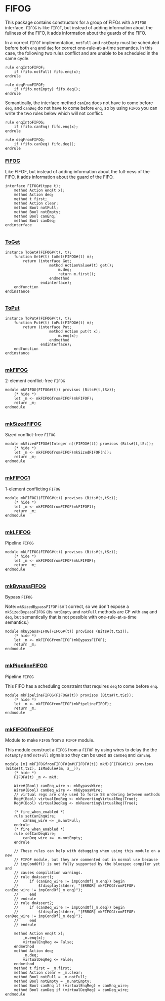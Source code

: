 # FIFOG


This package contains constructors for a group of FIFOs with a `FIFOG`
interface. `FIFOG` is like `FIFOF`, but instead of adding information
about the fullness of the FIFO, it adds information about the guards
of the FIFO.

In a correct `FIFOF` implementation, `notFull` and `notEmpty` must be
scheduled before both `enq` and `deq` for correct one-rule-at-a-time
semantics. In this case, the following two rules conflict and are unable to
be scheduled in the same cycle.

```
rule enqIntoFIFOF;
    if (fifo.notFull) fifo.enq(x);
endrule

rule deqFromFIFOF;
    if (fifo.notEmpty) fifo.deq();
endrule
```

Semantically, the interface method `canEnq` does not have to come before
`deq`, and `canDeq` do not have to come before `enq`, so by using `FIFOG`
you can write the two rules below which will not conflict.

```
rule enqIntoFIFOG;
    if (fifo.canEnq) fifo.enq(x);
endrule

rule deqFromFIFOG;
    if (fifo.canDeq) fifo.deq();
endrule
```



### [FIFOG](../../src/bsv/FIFOG.bsv#L77)

Like FIFOF, but instead of adding information about the full-ness of the
FIFO, it adds information about the guard of the FIFO.
```bluespec
interface FIFOG#(type t);
    method Action enq(t x);
    method Action deq;
    method t first;
    method Action clear;
    method Bool notFull;
    method Bool notEmpty;
    method Bool canEnq;
    method Bool canDeq;
endinterface


```

### [ToGet](../../src/bsv/FIFOG.bsv#L89)
```bluespec
instance ToGet#(FIFOG#(t), t);
    function Get#(t) toGet(FIFOG#(t) m);
        return (interface Get;
                    method ActionValue#(t) get();
                        m.deq;
                        return m.first();
                    endmethod
                endinterface);
    endfunction
endinstance


```

### [ToPut](../../src/bsv/FIFOG.bsv#L100)
```bluespec
instance ToPut#(FIFOG#(t), t);
    function Put#(t) toPut(FIFOG#(t) m);
        return (interface Put;
                    method Action put(t x);
                        m.enq(x);
                    endmethod
                endinterface);
    endfunction
endinstance


```

### [mkFIFOG](../../src/bsv/FIFOG.bsv#L113)

2-element conflict-free `FIFOG`
```bluespec
module mkFIFOG(FIFOG#(t)) provisos (Bits#(t,tSz));
    (* hide *)
    let _m <- mkFIFOGfromFIFOF(mkFIFOF);
    return _m;
endmodule


```

### [mkSizedFIFOG](../../src/bsv/FIFOG.bsv#L120)

Sized conflict-free `FIFOG`
```bluespec
module mkSizedFIFOG#(Integer n)(FIFOG#(t)) provisos (Bits#(t,tSz));
    (* hide *)
    let _m <- mkFIFOGfromFIFOF(mkSizedFIFOF(n));
    return _m;
endmodule


```

### [mkFIFOG1](../../src/bsv/FIFOG.bsv#L127)

1-element conflicting `FIFOG`
```bluespec
module mkFIFOG1(FIFOG#(t)) provisos (Bits#(t,tSz));
    (* hide *)
    let _m <- mkFIFOGfromFIFOF(mkFIFOF1);
    return _m;
endmodule


```

### [mkLFIFOG](../../src/bsv/FIFOG.bsv#L134)

Pipeline `FIFOG`
```bluespec
module mkLFIFOG(FIFOG#(t)) provisos (Bits#(t,tSz));
    (* hide *)
    let _m <- mkFIFOGfromFIFOF(mkLFIFOF);
    return _m;
endmodule


```

### [mkBypassFIFOG](../../src/bsv/FIFOG.bsv#L152)

Bypass `FIFOG`


Note: `mkSizedBypassFIFOF` isn't correct, so we don't expose a
`mkSizedBypassFIFOG` (its `notEmpty` and `notFull` methods are CF with
`enq` and `deq`, but semantically that is not possible with
one-rule-at-a-time semantics.)
```bluespec
module mkBypassFIFOG(FIFOG#(t)) provisos (Bits#(t,tSz));
    (* hide *)
    let _m <- mkFIFOGfromFIFOF(mkBypassFIFOF);
    return _m;
endmodule


```

### [mkPipelineFIFOG](../../src/bsv/FIFOG.bsv#L162)

Pipeline `FIFOG`


This FIFO has a scheduling constraint that requires `deq` to come before
`enq`.
```bluespec
module mkPipelineFIFOG(FIFOG#(t)) provisos (Bits#(t,tSz));
    (* hide *)
    let _m <- mkFIFOGfromFIFOF(mkPipelineFIFOF);
    return _m;
endmodule


```

### [mkFIFOGfromFIFOF](../../src/bsv/FIFOG.bsv#L172)

Module to make `FIFOG` from a `FIFOF` module.


This module construct a `FIFOG` from a `FIFOF` by using wires to delay the
the `notEmpty` and `notFull` signals so they can be used as `canDeq` and `canEnq`.
```bluespec
module [m] mkFIFOGfromFIFOF#(m#(FIFOF#(t)) mkM)(FIFOG#(t)) provisos (Bits#(t,tSz), IsModule#(m, a__));
    (* hide *)
    FIFOF#(t) _m <- mkM;

    Wire#(Bool) canEnq_wire <- mkBypassWire;
    Wire#(Bool) canDeq_wire <- mkBypassWire;
    // virtual regs are only used to force SB ordering between methods
    Reg#(Bool) virtualEnqReg <- mkRevertingVirtualReg(True);
    Reg#(Bool) virtualDeqReg <- mkRevertingVirtualReg(True);

    (* fire_when_enabled *)
    rule setCanEnqWire;
        canEnq_wire <= _m.notFull;
    endrule
    (* fire_when_enabled *)
    rule setCanDeqWire;
        canDeq_wire <= _m.notEmpty;
    endrule

    // These rules can help with debugging when using this module on a new
    // FIFOF module, but they are commented out in normal use because
    // impCondOf() is not fully supported by the bluespec compiler yet and
    // causes compilation warnings.
    // rule doAssert1;
    //     if (canEnq_wire != impCondOf(_m.enq)) begin
    //         $fdisplay(stderr, "[ERROR] mkFIFOGfromFIFOF: canEnq_wire != impCondOf(_m.enq)");
    //     end
    // endrule
    // rule doAssert2;
    //     if (canDeq_wire != impCondOf(_m.deq)) begin
    //         $fdisplay(stderr, "[ERROR] mkFIFOGfromFIFOF: canDeq_wire != impCondOf(_m.deq)");
    //     end
    // endrule

    method Action enq(t x);
        _m.enq(x);
        virtualEnqReg <= False;
    endmethod
    method Action deq;
        _m.deq;
        virtualDeqReg <= False;
    endmethod
    method t first = _m.first;
    method Action clear = _m.clear;
    method Bool notFull = _m.notFull;
    method Bool notEmpty = _m.notEmpty;
    method Bool canEnq if (virtualEnqReg) = canEnq_wire;
    method Bool canDeq if (virtualDeqReg) = canDeq_wire;
endmodule


```

